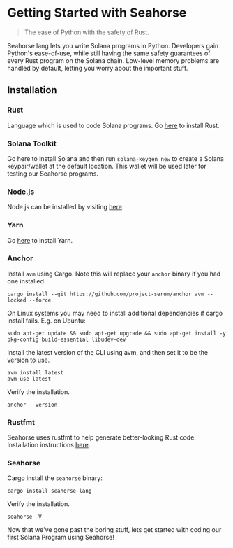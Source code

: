 # Getting Started with Seahorse

> The ease of Python with the safety of Rust.

Seahorse lang lets you write Solana programs in Python. Developers gain Python's ease-of-use, while still having the same safety guarantees of every Rust program on the Solana chain. Low-level memory problems are handled by default, letting you worry about the important stuff.

## Installation

### Rust
Language which is used to code Solana programs.
Go [here](https://www.rust-lang.org/tools/install) to install Rust.

### Solana Toolkit
Go here to install Solana and then run `solana-keygen new` to create a Solana keypair/wallet at the default location. This wallet will be used later for testing our Seahorse programs.

### Node.js
Node.js can be installed by visiting [here](https://nodejs.org/en/download).

### Yarn
Go [here](https://yarnpkg.com/getting-started/install) to install Yarn.

### Anchor
Install `avm` using Cargo. Note this will replace your `anchor` binary if you had one installed.
```
cargo install --git https://github.com/project-serum/anchor avm --locked --force
```

On Linux systems you may need to install additional dependencies if cargo install fails. E.g. on Ubuntu:
```
sudo apt-get update && sudo apt-get upgrade && sudo apt-get install -y pkg-config build-essential libudev-dev
```

Install the latest version of the CLI using avm, and then set it to be the version to use.
```
avm install latest
avm use latest
```

Verify the installation.
```
anchor --version
```

### Rustfmt
Seahorse uses rustfmt to help generate better-looking Rust code.
Installation instructions [here](https://github.com/rust-lang/rustfmt).

### Seahorse
Cargo install the `seahorse` binary:
```
cargo install seahorse-lang
```

Verify the installation.
```
seahorse -V
```

Now that we've gone past the boring stuff, lets get started with coding our first Solana Program using Seahorse!